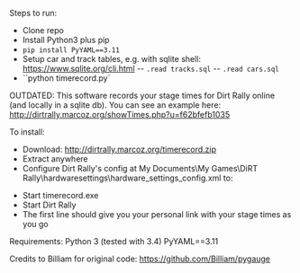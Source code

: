 Steps to run:
- Clone repo
- Install Python3 plus pip
- ``pip install PyYAML==3.11``
- Setup car and track tables, e.g. with sqlite shell: https://www.sqlite.org/cli.html
-- ``.read tracks.sql`` 
-- ``.read cars.sql``
- ``python timerecord.py`

OUTDATED:
This software records your stage times for Dirt Rally online (and locally in a sqlite db). You can see an example here: http://dirtrally.marcoz.org/showTimes.php?u=f62bfefb1035

To install:
- Download: http://dirtrally.marcoz.org/timerecord.zip
- Extract anywhere
- Configure Dirt Rally's config at My Documents\My Games\DiRT Rally\hardwaresettings\hardware_settings_config.xml to: 
<motion enabled="true" ip="127.0.0.1" port="20777" delay="1" extradata="3" />

- Start timerecord.exe
- Start Dirt Rally
- The first line should give you your personal link with your stage times as you go

Requirements:
Python 3 (tested with 3.4)
PyYAML==3.11

Credits to Billiam for original code:
https://github.com/Billiam/pygauge
